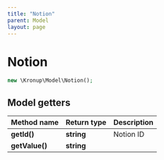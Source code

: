 ```yaml
---
title: "Notion"
parent: Model
layout: page
---
```


# Notion

```php
new \Kronup\Model\Notion();
```

## Model getters

Method name | Return type | Description
------------ | ------------- | -------------
**getId()** | **string** | Notion ID
**getValue()** | **string** | 

